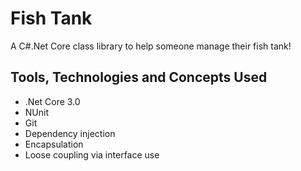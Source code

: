# Fish Tank

A C#.Net Core class library to help someone manage their fish tank!

## Tools, Technologies and Concepts Used
- .Net Core 3.0
- NUnit
- Git
- Dependency injection
- Encapsulation
- Loose coupling via interface use
